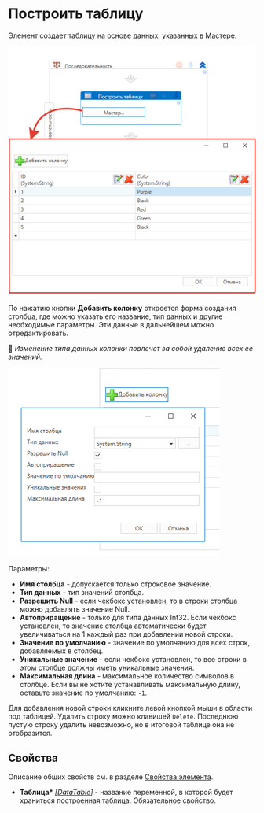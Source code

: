 # Построить таблицу

Элемент создает таблицу на основе данных, указанных в Мастере. 

![](<../../../../.gitbook/assets1/WFDataTableBuild-2.png>)

По нажатию кнопки **Добавить колонку** откроется форма создания столбца, где можно указать его название, тип данных и другие необходимые параметры. Эти данные в дальнейшем можно отредактировать.

:small_blue_diamond: *Изменение типа данных колонки повлечет за собой удаление всех ее значений.*

![](<../../../../.gitbook/assets1/WFDataTableBuild-3.png.png>)

Параметры:
* **Имя столбца** - допускается только строковое значение.
* **Тип данных** - тип значений столбца.
* **Разрешить Null** -  если чекбокс установлен, то в строки столбца можно добавлять значение Null.
* **Автоприращение** - только для типа данных Int32. Если чекбокс установлен, то значение столбца автоматически будет увеличиваться на 1 каждый раз при добавлении новой строки.
* **Значение по умолчанию** - значение по умолчанию для всех строк, добавляемых в столбец.
* **Уникальные значение** -  если чекбокс установлен, то все строки в этом столбце должны иметь уникальные значения.
* **Максимальная длина** - максимальное количество символов в столбце. Если вы не хотите устанавливать максимальную длину, оставьте значение по умолчанию: `-1`.

Для добавления новой строки кликните левой кнопкой мыши в области под таблицей. Удалить строку можно клавишей `Delete`. Последнюю пустую строку удалить невозможно, но в итоговой таблице она не отобразится.


## Свойства
Описание общих свойств см. в разделе [Свойства элемента](https://docs.primo-rpa.ru/primo-rpa/primo-studio/process/elements#svoistva-elementa).

* **Таблица\*** *[[DataTable](https://learn.microsoft.com/ru-ru/dotnet/api/system.data.datatable?view=net-8.0&viewFallbackFrom=net-4.6.1)]* - название переменной, в которой будет храниться построенная таблица. Обязательное свойство.
